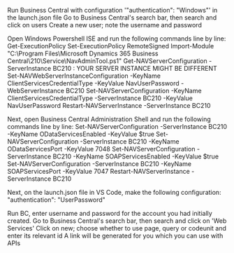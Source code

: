 Run Business Central with configuration '"authentication": "Windows"' in the launch.json file
Go to Business Central's search bar, then search and click on users
Create a new user; note the username and password

Open Windows Powershell ISE and run the following commands line by line:
  Get-ExecutionPolicy
  Set-ExecutionPolicy RemoteSigned
  Import-Module "C:\Program Files\Microsoft Dynamics 365 Business Central\210\Service\NavAdminTool.ps1"
  Get-NAVServerConfiguration -ServerInstance BC210   : YOUR SERVER INSTANCE MIGHT BE DIFFERENT
  Set-NAVWebServerInstanceConfiguration -KeyName ClientServicesCredentialType -KeyValue NavUserPassword -WebServerInstance BC210
  Set-NAVServerConfiguration -KeyName ClientServicesCredentialType -ServerInstance BC210 -KeyValue NavUserPassword
  Restart-NAVServerInstance -ServerInstance BC210

Next, open Business Central Administration Shell and run the following commands line by line:
  Set-NAVServerConfiguration -ServerInstance BC210 -KeyName ODataServicesEnabled -KeyValue $true
  Set-NAVServerConfiguration -ServerInstance BC210 -KeyName ODataServicesPort -KeyValue 7048
  Set-NAVServerConfiguration -ServerInstance BC210 -KeyName SOAPServicesEnabled -KeyValue $true
  Set-NAVServerConfiguration -ServerInstance BC210 -KeyName SOAPServicesPort -KeyValue 7047
  Restart-NAVServerInstance -ServerInstance BC210

Next, on the launch.json file in VS Code, make the following configuration:
  "authentication": "UserPassword"

Run BC, enter username and password for the account you had initially created.
Go to Business Central's search bar, then search and click on 'Web Services'
Click on new; choose whether to use page, query or codeunit and enter its relevant id
A link will be generated for you which you can use with APIs
